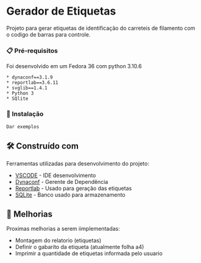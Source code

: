 
# Gerador de Etiquetas

Projeto para gerar etiquetas de identificação do carreteis de filamento com o codigo de barras para controle.

### 📋 Pré-requisitos

Foi desenvolvido em um Fedora 36 com python 3.10.6

```
* dynaconf==3.1.9
* reportlab==3.6.11
* svglib==1.4.1
* Python 3
* SQlite

```

### 🔧 Instalação


```
Dar exemplos
```

## 🛠️ Construído com

Ferramentas utilizadas para desenvolvimento do projeto:

* [VSCODE](https://code.visualstudio.com/) - IDE desenvolvimento
* [Dynaconf](https://www.dynaconf.com/) - Gerente de Dependência
* [Reportlab](https://docs.reportlab.com/) - Usado para geração das etiquetas
* [SQLite](https://www.sqlite.org/index.html) - Banco usado para armazenamento


## 📌 Melhorias

Proximas melhorias a serem iimplementadas:

* Montagem do relatorio (etiquetas)
* Definir o gabarito da etiqueta (atualmente folha a4)
* Imprimir a quantidade de etiquetas informada pelo usuario